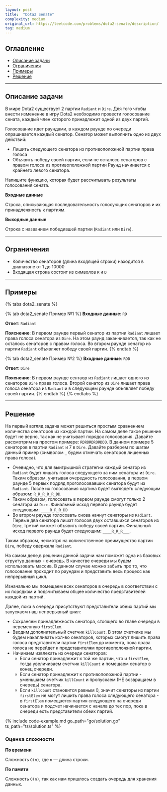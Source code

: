 ```yaml
---
layout: post
title:  "Dota2 Senate"
complexity: medium
original_url: https://leetcode.com/problems/dota2-senate/description/
tag: medium
---
```


## Оглавление

- [Описание задачи](#описание-задачи)
- [Ограничения](#ограничения)
- [Примеры](#примеры)
- [Решение](#решение)

---

## Описание задачи

В мире Dota2 существует 2 партии `Radiant` и `Dire`.
Для того чтобы внести изменение в игру Dota2 необходимо провести голосование сената, каждый член которого принадлежит одной из двух партий.

Голосование идет раундами, в каждом раунде по очереди опрашивается каждый сенатор. Сенатор может выполнить одно из двух действий:
- Лишить следующего сенатора из противоположной партии права голоса
- Объявить победу своей партии, если не осталось сенаторов с правом голоса из противоположной партии
Раунд начинается с крайнего левого сенатора.

Напишите функцию, которая будет рассчитывать результаты голосования сената.


**Входные данные**

Строка, описывающая последовательность голосующих сенаторов и их принадлежность к партиям.

**Выходные данные**

Строка с названием победившей партии (`Radiant` или `Dire`).

---

## Ограничения

- Количество сенаторов (длина входящей строки) находится в диапазоне от 1 до 10000
- Входящая строка состоит из символов `R` и `D`

---

## Примеры

{% tabs dota2_senate %}

{% tab dota2_senate Пример №1 %}
**Входные данные**: `RD`

**Ответ**: `Radiant`

**Пояснение**: В первом раунде первый сенатор из партии `Radiant` лишает права голоса сенатора из `Dire`. На этом раунд заканчивается, так как не осталось сенаторов с правом голоса. Во втором раунде сенатор из партии `Radiant` объявляет победу своей партии.
{% endtab %}

{% tab dota2_senate Пример №2 %}
**Входные данные**: `RDD`

**Ответ**: `Dire`

**Пояснение**: В первом раунде сентаор из `Radiant` лишает одного из сенаторов `Dire` права голоса. Второй сенатор из `Dire` лишает права голоса сенатора из `Radiant` и в следующем раунде объявляет победу своей партии.
{% endtab %}
{% endtabs %}

---

## Решение

На первый взгляд задача может решиться простым сравнением количества сенаторов из каждой партии. На самом деле такое решение будет не верно, так как не учитывает порядок голосования. Давайте рассмотрим на простом примере: `RDRDRDRDRDDD`. В данном примере 5 сенаторов в партии `Radiant` и 7 в `Dire`. 
Давайте разберем по шагам данный пример (символом `_` будем отмечать сенаторов лишенных права голоса).
- Очевидно, что для выигрышной стратегии каждый сенатор из `Radiant` будет лишать голоса следующего за ним сенатора из `Dire`. Таким образом, учитывая очередность голосования, в первом раунде 5 первых подряд проголосовавших сенатора будут из `Radiant`. После их голосования картина будет выглядеть следующим образом: `R_R_R_R_R_DD`.
- Таким образом, голосовать в первом раунде смогут только 2 сенатора из `Dire`. Финальный исход первого раунда будет следующим: `____R_R_R_DD`
- Во втором раунде голосовать снова начнут сенаторы из `Radiant`. Первые два сенатора лишат голосов двух оставшихся сенаторов из `Dire`, третий сможет объявить победу своей партии. Финальный исход первого раунда будет следующим: `____R_R_R___`.

Таким образом, несмотря на количественное преимущество партии `Dire`, победу одержала `Radiant`.

На самом деле,в решении данной задачи нам поможет одна из базовых структур данных - очередь. В качестве очереди мы будем использовать массив.
В данном случае можно забыть про то, что голосование проходит по раундам и представить весь процесс как непрерывный цикл.

Изначально мы помещаем всех сенаторов в очередь в соответствии с их порядком и подсчитываем общее количество представителей каждой из партий.

Далее, пока в очереди присутствуют представители обеих партий мы запускаем наш непрерывный цикл:
- Сохраняем принадлежность сенатора, стоящего во главе очереди в переменную `firstElem`.
- Вводим дополнительный счетчик `killCount`. В этом счетчике мы будем накапливать кол-во сенаторов, которых смогут лишить права голоса представители партии `firstElem` до момента, пока права голоса не перейдет к представителям противоположной партии. 
- Начинаем извлекать из очереди сенаторов:
  - Если сенатор принадлежит к той же партии, что и `firstElem`, тогда увеличиваем счетчик `killCount` и помещаем сенатор в конец очереди.
  - Если сенатор принадлежит к противоположной партии - уменьшаем счетчик `killCount` и пропускаем (НЕ возвращаем в очередь) сенатора.
  - Если `killCount` становится равным 0, значит сенаторы из партии `firstElem` не могут лишить права голоса следующего сенатора - в `firstElem` помещается партия следующего на очереди сенатора и подсчет начинается с начала до тех пор, пока в очереди есть представители обеих партий.

{% include code-example.md go_path="go/solution.go" ts_path="ts/solution.ts" %}

### Оценка сложности

**По времени**

Сложность `O(n)`, где `n` — длина строки.

**По памяти**

Сложность `O(n)`, так как нам пришлось создать очередь для хранения данных.
